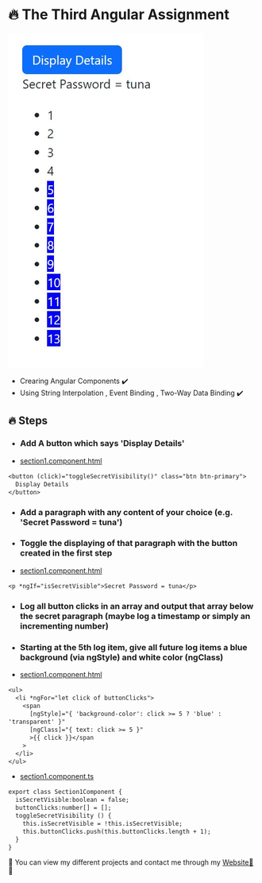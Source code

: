 # 🔥 The Third Angular Assignment

![](./output.JPG)


- Crearing Angular Components ✔️
- Using String Interpolation , Event Binding , Two-Way Data Binding  ✔️

## 🔥 Steps

- ### Add A button which says 'Display Details'
- [section1.component.html](./src/app/section1/section1.component.html)
```
<button (click)="toggleSecretVisibility()" class="btn btn-primary">
  Display Details
</button>
```

- ### Add a paragraph with any content of your choice (e.g. 'Secret Password = tuna')
- ### Toggle the displaying of that paragraph with the button created in the first step
- [section1.component.html](./src/app/section1/section1.component.html)
```
<p *ngIf="isSecretVisible">Secret Password = tuna</p>
```

- ### Log all button clicks in an array and output that array below the secret paragraph (maybe log a timestamp or simply an incrementing number)
- ### Starting at the 5th log item, give all future log items a blue background (via ngStyle) and white color (ngClass)
- [section1.component.html](./src/app/section1/section1.component.html)
```
<ul>
  <li *ngFor="let click of buttonClicks">
    <span
      [ngStyle]="{ 'background-color': click >= 5 ? 'blue' : 'transparent' }"
      [ngClass]="{ text: click >= 5 }"
      >{{ click }}</span
    >
  </li>
</ul>
```

- [section1.component.ts](./src/app/section1/section1.component.ts)
```
export class Section1Component {
  isSecretVisible:boolean = false;
  buttonClicks:number[] = [];
  toggleSecretVisibility () {
    this.isSecretVisible = !this.isSecretVisible;
    this.buttonClicks.push(this.buttonClicks.length + 1);
  }
}
```

💙 You can view my different projects and contact me through my [Website📱](https://karimali.vercel.app/) 💙



